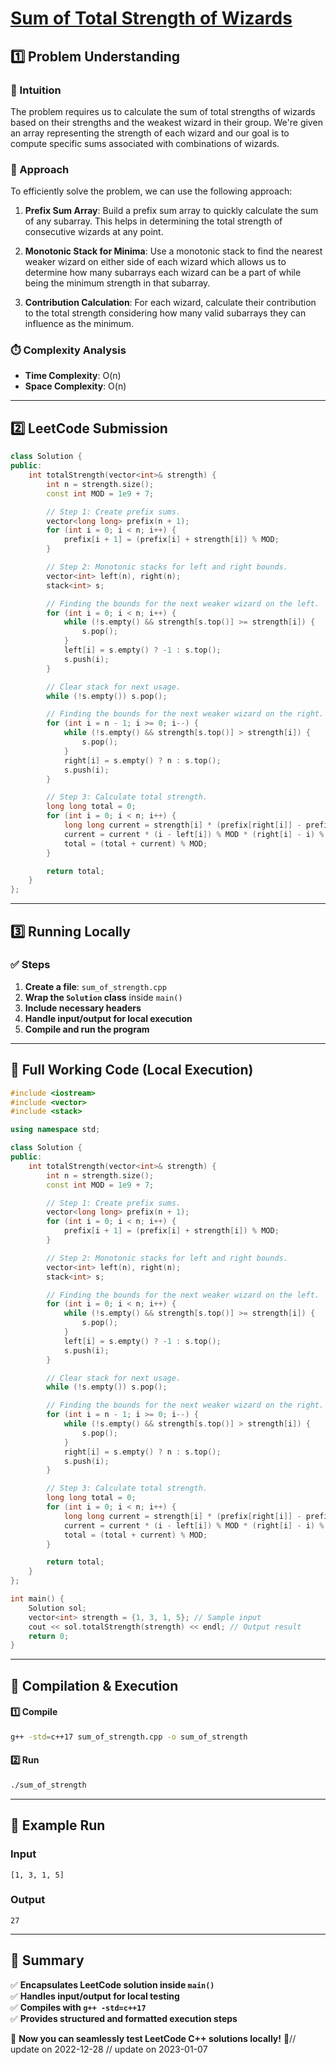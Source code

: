 # **[Sum of Total Strength of Wizards](https://leetcode.com/problems/sum-of-total-strength-of-wizards/description/)**  

## **1️⃣ Problem Understanding**  
### **📌 Intuition**  
The problem requires us to calculate the sum of total strengths of wizards based on their strengths and the weakest wizard in their group. We're given an array representing the strength of each wizard and our goal is to compute specific sums associated with combinations of wizards.

### **🚀 Approach**  
To efficiently solve the problem, we can use the following approach:

1. **Prefix Sum Array**: Build a prefix sum array to quickly calculate the sum of any subarray. This helps in determining the total strength of consecutive wizards at any point.
   
2. **Monotonic Stack for Minima**: Use a monotonic stack to find the nearest weaker wizard on either side of each wizard which allows us to determine how many subarrays each wizard can be a part of while being the minimum strength in that subarray.

3. **Contribution Calculation**: For each wizard, calculate their contribution to the total strength considering how many valid subarrays they can influence as the minimum.

### **⏱️ Complexity Analysis**  
- **Time Complexity**: O(n)  
- **Space Complexity**: O(n)  

---  

## **2️⃣ LeetCode Submission**  
```cpp
class Solution {
public:
    int totalStrength(vector<int>& strength) {
        int n = strength.size();
        const int MOD = 1e9 + 7;

        // Step 1: Create prefix sums.
        vector<long long> prefix(n + 1);
        for (int i = 0; i < n; i++) {
            prefix[i + 1] = (prefix[i] + strength[i]) % MOD;
        }

        // Step 2: Monotonic stacks for left and right bounds.
        vector<int> left(n), right(n);
        stack<int> s;

        // Finding the bounds for the next weaker wizard on the left.
        for (int i = 0; i < n; i++) {
            while (!s.empty() && strength[s.top()] >= strength[i]) {
                s.pop();
            }
            left[i] = s.empty() ? -1 : s.top();
            s.push(i);
        }

        // Clear stack for next usage.
        while (!s.empty()) s.pop();

        // Finding the bounds for the next weaker wizard on the right.
        for (int i = n - 1; i >= 0; i--) {
            while (!s.empty() && strength[s.top()] > strength[i]) {
                s.pop();
            }
            right[i] = s.empty() ? n : s.top();
            s.push(i);
        }

        // Step 3: Calculate total strength.
        long long total = 0;
        for (int i = 0; i < n; i++) {
            long long current = strength[i] * (prefix[right[i]] - prefix[left[i] + 1] + MOD) % MOD;
            current = current * (i - left[i]) % MOD * (right[i] - i) % MOD;
            total = (total + current) % MOD;
        }

        return total;
    }
};
```  

---  

## **3️⃣ Running Locally**  
### **✅ Steps**  
1. **Create a file**: `sum_of_strength.cpp`  
2. **Wrap the `Solution` class** inside `main()`  
3. **Include necessary headers**  
4. **Handle input/output for local execution**  
5. **Compile and run the program**  

---  

## **📝 Full Working Code (Local Execution)**  
```cpp
#include <iostream>
#include <vector>
#include <stack>

using namespace std;

class Solution {
public:
    int totalStrength(vector<int>& strength) {
        int n = strength.size();
        const int MOD = 1e9 + 7;

        // Step 1: Create prefix sums.
        vector<long long> prefix(n + 1);
        for (int i = 0; i < n; i++) {
            prefix[i + 1] = (prefix[i] + strength[i]) % MOD;
        }

        // Step 2: Monotonic stacks for left and right bounds.
        vector<int> left(n), right(n);
        stack<int> s;

        // Finding the bounds for the next weaker wizard on the left.
        for (int i = 0; i < n; i++) {
            while (!s.empty() && strength[s.top()] >= strength[i]) {
                s.pop();
            }
            left[i] = s.empty() ? -1 : s.top();
            s.push(i);
        }

        // Clear stack for next usage.
        while (!s.empty()) s.pop();

        // Finding the bounds for the next weaker wizard on the right.
        for (int i = n - 1; i >= 0; i--) {
            while (!s.empty() && strength[s.top()] > strength[i]) {
                s.pop();
            }
            right[i] = s.empty() ? n : s.top();
            s.push(i);
        }

        // Step 3: Calculate total strength.
        long long total = 0;
        for (int i = 0; i < n; i++) {
            long long current = strength[i] * (prefix[right[i]] - prefix[left[i] + 1] + MOD) % MOD;
            current = current * (i - left[i]) % MOD * (right[i] - i) % MOD;
            total = (total + current) % MOD;
        }

        return total;
    }
};

int main() {
    Solution sol;
    vector<int> strength = {1, 3, 1, 5}; // Sample input
    cout << sol.totalStrength(strength) << endl; // Output result
    return 0;
}
```  

---  

## **🔧 Compilation & Execution**  
#### **1️⃣ Compile**  
```bash
g++ -std=c++17 sum_of_strength.cpp -o sum_of_strength
```  

#### **2️⃣ Run**  
```bash
./sum_of_strength
```  

---  

## **🎯 Example Run**  
### **Input**  
```
[1, 3, 1, 5]
```  
### **Output**  
```
27
```  

---  

## **📌 Summary**  
✅ **Encapsulates LeetCode solution inside `main()`**  
✅ **Handles input/output for local testing**  
✅ **Compiles with `g++ -std=c++17`**  
✅ **Provides structured and formatted execution steps**  

🚀 **Now you can seamlessly test LeetCode C++ solutions locally!** 🚀// update on 2022-12-28
// update on 2023-01-07
